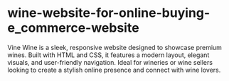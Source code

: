 # wine-website-for-online-buying-e_commerce-website
Vine Wine is a sleek, responsive website designed to showcase premium wines. Built with HTML and CSS, it features a modern layout, elegant visuals, and user-friendly navigation. Ideal for wineries or wine sellers looking to create a stylish online presence and connect with wine lovers.

